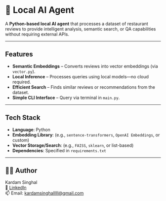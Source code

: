 # 🧠 Local AI Agent

A **Python-based local AI agent** that processes a dataset of restaurant reviews to provide intelligent analysis, semantic search, or QA capabilities without requiring external APIs.

---

##  Features

-  **Semantic Embeddings** – Converts reviews into vector embeddings (via `vector.py`).
-  **Local Inference** – Processes queries using local models—no cloud required.
-  **Efficient Search** – Finds similar reviews or recommendations from the dataset.
-  **Simple CLI Interface** – Query via terminal in `main.py`.

---

##  Tech Stack

- **Language**: Python  
- **Embedding Library**: (e.g., `sentence-transformers`, `OpenAI Embeddings`, or custom)
- **Vector Storage/Search**: (e.g., `FAISS`, `sklearn`, or list-based)
- **Dependencies**: Specified in `requirements.txt`

---

## 🙋‍♂️ Author

Kardam Singhal  
🔗 [LinkedIn](https://www.linkedin.com/in/kardamsinghal)  
📫 Email: kardamsinghalllll@gmail.com
